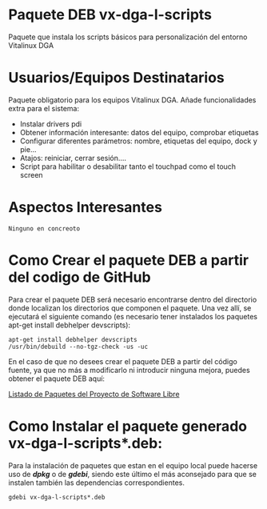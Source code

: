 # Paquete DEB vx-dga-l-scripts

Paquete que instala los scripts básicos para personalización del entorno Vitalinux DGA

# Usuarios/Equipos Destinatarios

Paquete obligatorio para los equipos Vitalinux DGA. Añade funcionalidades extra para el sistema:
* Instalar drivers pdi
* Obtener información interesante: datos del equipo, comprobar etiquetas
* Configurar diferentes parámetros: nombre, etiquetas del equipo, dock y pie...
* Atajos: reiniciar, cerrar sesión.... 
* Script para habilitar o desabilitar tanto el touchpad como el touch screen

# Aspectos Interesantes
```
Ninguno en concreoto
```
# Como Crear el paquete DEB a partir del codigo de GitHub
Para crear el paquete DEB será necesario encontrarse dentro del directorio donde localizan los directorios que componen el paquete.  Una vez allí, se ejecutará el siguiente comando (es necesario tener instalados los paquetes apt-get install debhelper devscripts):

```
apt-get install debhelper devscripts
/usr/bin/debuild --no-tgz-check -us -uc
```
En el caso de que no desees crear el paquete DEB a partir del código fuente, ya que no más a modificarlo ni introducir ninguna mejora, puedes obtener el paquete DEB aquí:

[Listado de Paquetes del Proyecto de Software Libre](http://migasfree.educa.aragon.es/repo/Lubuntu-14.04/STORES/base/)

# Como Instalar el paquete generado vx-dga-l-scripts*.deb:
Para la instalación de paquetes que estan en el equipo local puede hacerse uso de ***dpkg*** o de ***gdebi***, siendo este último el más aconsejado para que se instalen también las dependencias correspondientes.
```
gdebi vx-dga-l-scripts*.deb
```
